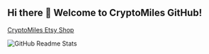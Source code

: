 ## Hi there 👋 Welcome to CryptoMiles GitHub!  

[CryptoMiles Etsy Shop](https://www.etsy.com/shop/Cryptomiles)

<!--
**cryptomiles-dev/cryptomiles-dev** is a ✨ _special_ ✨ repository because its `README.md` (this file) appears on your GitHub profile.

Here are some ideas to get you started:

- 🔭 I’m currently working on ...
- 🌱 I’m currently learning ...
- 👯 I’m looking to collaborate on ...
- 🤔 I’m looking for help with ...
- 💬 Ask me about ...
- 📫 How to reach me: ...
- 😄 Pronouns: ...
- ⚡ Fun fact: ...
-->

![GitHub Readme Stats](https://github-readme-stats-git-master-cryptomiles-projects.vercel.app/api?username=cryptomiles-dev)

